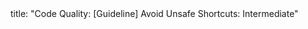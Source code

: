 <frontmatter>
title: "Code Quality: [Guideline] Avoid Unsafe Shortcuts: Intermediate"
</frontmatter>

<include src="index-body.md" boilerplate />
